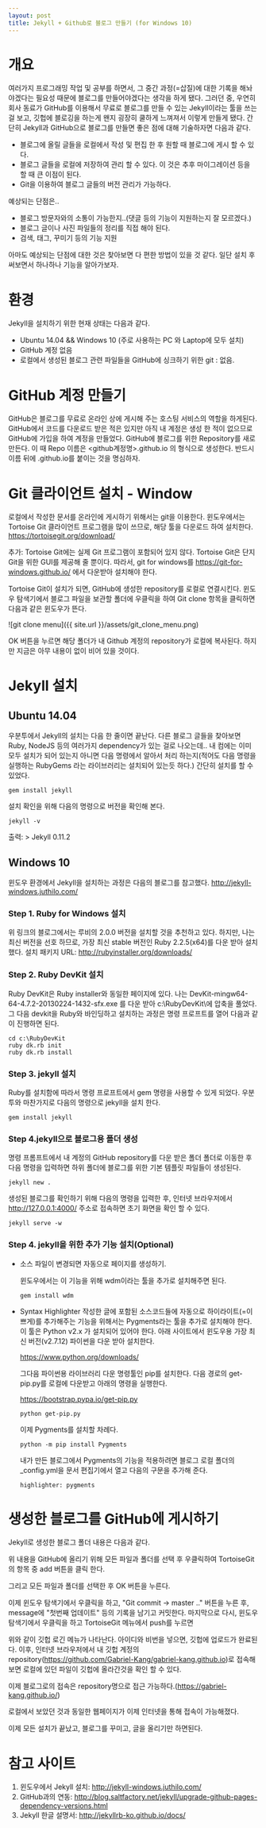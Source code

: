 ```yaml
---
layout: post
title: Jekyll + Github로 블로그 만들기 (for Windows 10)
---
```


# 개요
여러가지 프로그래밍 작업 및 공부를 하면서, 그 중간 과정(=삽질)에 대한 기록을 해놔야겠다는 필요성 때문에 블로그를 만들어야겠다는 생각을 하게 됐다.
그러던 중, 우연히 회사 동료가 GitHub를 이용해서 무료로 블로그를 만들 수 있는 Jekyll이라는 툴을 쓰는 걸 보고, 깃헙에 블로깅을 하는게 왠지 굉장히 쿨하게 느껴져서 이렇게 만들게 됐다.
간단히 Jekyll과 GitHub으로 블로그를 만들면 좋은 점에 대해 기술하자면 다음과 같다.

* 블로그에 올릴 글들을 로컬에서 작성 및 편집 한 후 원할 때 블로그에 게시 할 수 있다.
* 블로그 글들을 로컬에 저장하여 관리 할 수 있다. 이 것은 추후 마이그레이션 등을 할 때 큰 이점이 된다.
* Git을 이용하여 블로그 글들의 버전 관리가 가능하다.

예상되는 단점은.. 

* 블로그 방문자와의 소통이 가능한지..(댓글 등의 기능이 지원하는지 잘 모르겠다.)
* 블로그 글이나 사진 파일들의 정리를 직접 해야 된다.
* 검색, 태그, 꾸미기 등의 기능 지원

아마도 예상되는 단점에 대한 것은 찾아보면 다 편한 방법이 있을 것 같다. 일단 설치 후 써보면서 하나하나 기능을 알아가보자.

# 환경
Jekyll을 설치하기 위한 현재 상태는 다음과 같다.

* Ubuntu 14.04 && Windows 10 (주로 사용하는 PC 와 Laptop에 모두 설치)
* GitHub 계정 없음
* 로컬에서 생성된 블로그 관련 파일들을 GitHub에 싱크하기 위한 git : 없음.

# GitHub 계정 만들기
GitHub은 블로그를 무료로 온라인 상에 게시해 주는 호스팅 서비스의 역할을 하게된다. GitHub에서 코드를 다운로드 받은 적은 있지만 아직 내 계정은 생성 한 적이 없으므로 GitHub에 가입을 하여 계정을 만들었다.
GitHub에 블로그를 위한 Repository를 새로 만든다.
이 때 Repo 이름은 \<github계정명\>.github.io 의 형식으로 생성한다. 반드시 이름 뒤에 .github.io를 붙이는 것을 명심하자.

# Git 클라이언트 설치 - Window
로컬에서 작성한 문서를 온라인에 게시하기 위해서는 git을 이용한다. 윈도우에서는 Tortoise Git 클라이언트 프로그램을 많이 쓰므로, 해당 툴을 다운로드 하여 설치한다.
<https://tortoisegit.org/download/>

추가: Tortoise Git에는 실제 Git 프로그램이 포함되어 있지 않다. Tortoise Git은 단지 Git을 위한 GUI를 제공해 줄 뿐이다. 따라서, git for windows를 <https://git-for-windows.github.io/> 에서 다운받아 설치해야 한다.

Tortoise Git이 설치가 되면, GitHub에 생성한 repository를 로컬로 연결시킨다.
윈도우 탐색기에서 블로그 파일을 보관할 폴더에 우클릭을 하여 Git clone 항목을 클릭하면 다음과 같은 윈도우가 뜬다.

![git clone menu]({{ site.url }}/assets/git_clone_menu.png)

OK 버튼을 누르면 해당 폴더가 내 Github 계정의 repository가 로컬에 복사된다. 하지만 지금은 아무 내용이 없이 비어 있을 것이다.


# Jekyll 설치
## Ubuntu 14.04
우분투에서 Jekyll의 설치는 다음 한 줄이면 끝난다. 다른 블로그 글들을 찾아보면 Ruby, NodeJS 등의 여러가지 dependency가 있는 걸로 나오는데.. 내 컴에는 이미 모두 설치가 되어 있는지 아니면 다음 명령에서 알아서 처리 하는지(적어도 다음 명령을 실행하는 RubyGems 라는 라이브러리는 설치되어 있는듯 하다.) 간단히 설치를 할 수 있었다.

`gem install jekyll`

설치 확인을 위해 다음의 명령으로 버전을 확인해 본다.

`jekyll -v`

출력: > Jekyll 0.11.2

## Windows 10
윈도우 환경에서 Jekyll을 설치하는 과정은 다음의 블로그를 참고했다.
<http://jekyll-windows.juthilo.com/>

### Step 1. Ruby for Windows 설치
위 링크의 블로그에서는 루비의 2.0.0 버전을 설치할 것을 추천하고 있다. 하지만, 나는 최신 버전을 선호 하므로, 가장 최신 stable 버전인 Ruby 2.2.5(x64)를 다운 받아 설치 했다.
설치 패키지 URL: <http://rubyinstaller.org/downloads/>

### Step 2. Ruby DevKit 설치
Ruby DevKit은 Ruby installer와 동일한 페이지에 있다.  나는 DevKit-mingw64-64-4.7.2-20130224-1432-sfx.exe 를 다운 받아 c:\RubyDevKit\에 압축을 풀었다.
그 다음 devkit을 Ruby와 바인딩하고 설치하는 과정은 명령 프로프트를 열어 다음과 같이 진행하면 된다.

```
cd c:\RubyDevKit
ruby dk.rb init
ruby dk.rb install
```

### Step 3. jekyll 설치
Ruby를 설치함에 따라서 명령 프로프트에서 gem 명령을 사용할 수 있게 되었다. 우분투와 마찬가지로 다음의 명령으로 jekyll을 설치 한다.

`gem install jekyll`

### Step 4.jekyll으로 블로그용 폴더 생성
명령 프롬프트에서 내 계정의 GitHub repository를 다운 받은 폴더 폴더로 이동한 후 다음 명령을 입력하면 하위 폴더에 블로그를 위한 기본 템플릿 파일들이 생성된다.

`jekyll new .`

생성된 블로그를 확인하기 위해 다음의 명령을 입력한 후, 인터넷 브라우저에서 <http://127.0.0.1:4000/> 주소로 접속하면 초기 화면을 확인 할 수 있다.

`jekyll serve -w`

### Step 4. jekyll을 위한 추가 기능 설치(Optional)
* 소스 파일이 변경되면 자동으로 페이지를 생성하기.

	윈도우에서는 이 기능을 위해 wdm이라는 툴을 추가로 설치해주면 된다.
	
	`gem install wdm`
	
* Syntax Highlighter 
	작성한 글에 포함된 소스코드들에 자동으로 하이라이트(=이쁘게)를 추가해주는 기능을 위해서는 Pygments라는 툴을 추가로 설치해야 한다. 이 툴은 Python v2.x 가 설치되어 있어야 한다. 아래 사이트에서 윈도우용 가장 최신 버전(v2.7.12) 파이썬을 다운 받아 설치한다.
	
	<https://www.python.org/downloads/>
	
	그다음 파이썬용 라이브러리 다운 명령툴인 pip를 설치한다. 다음 경로의 get-pip.py를 로컬에 다운받고 아래의 명령을 실행한다.
	
	<https://bootstrap.pypa.io/get-pip.py>
	
	`python get-pip.py`
	
	이제 Pygments를 설치할 차례다.
	
	`python -m pip install Pygments`
	
	내가 만든 블로그에서 Pygments의 기능을 적용하려면 블로그 로컬 폴더의 _config.yml을 문서 편집기에서 열고 다음의 구문을 추가해 준다.
	
	`highlighter: pygments`
	

# 생성한 블로그를 GitHub에 게시하기
Jekyll로 생성한 블로그 폴더 내용은 다음과 같다.



위 내용을 GitHub에 올리기 위해 모든 파일과 폴더를 선택 후 우클릭하여 TortoiseGit의 항목 중 add 버튼을 클릭 한다.


그리고 모든 파일과 폴더를 선택한 후 OK 버튼을 누른다.


이제 윈도우 탐색기에서 우클릭을 하고, "Git commit -> master .." 버튼을 누른 후, message에 "첫번째 업데이트" 등의 기록을 남기고 커밋한다.
마지막으로 다시, 윈도우 탐색기에서 우클릭을 하고 TortoiseGit 메뉴에서 push를 누르면


위와 같이 깃헙 로긴 메뉴가 나타난다.  아이디와 비번을 넣으면, 깃헙에 업로드가 완료된다.
이후, 인터넷 브라우저에서 내 깃헙 계정의 repository(<https://github.com/Gabriel-Kang/gabriel-kang.github.io>)로 접속해 보면 로컬에 있던 파일이 깃헙에 올라간것을 확인 할 수 있다.


이제 블로그로의 접속은 repository명으로 접근 가능하다.(<https://gabriel-kang.github.io/>)



로컬에서 보았던 것과 동일한 웹페이지가 이제 인터넷을 통해 접속이 가능해졌다.

이제 모든 설치가 끝났고, 블로그를 꾸미고, 글을 올리기만 하면된다.

# 참고 사이트
1. 윈도우에서 Jekyll 설치: <http://jekyll-windows.juthilo.com/>
2. GitHub과의 연동: <http://blog.saltfactory.net/jekyll/upgrade-github-pages-dependency-versions.html>
3. Jekyll 한글 설명서: <http://jekyllrb-ko.github.io/docs/>
